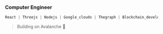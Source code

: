 ### Computer Engineer
```jsx
React | Threejs | Nodejs | Google_clouds | Thegraph | Blockchain_development
```
> Building on Avalanche 🔺
